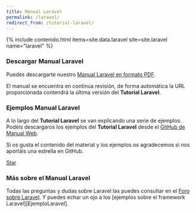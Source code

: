 ```yaml
---
title: Manual Laravel
permalink: /laravel/
redirect_from: /tutorial-laravel/
---
```


{% include contenido.html items=site.data.laravel site=site.laravel name="laravel" %}


### Descargar Manual Laravel

Puedes descargarte nuestro [Manual Laravel en formato PDF][TutorialLaravelPDF].

El manual se encuentra en continua revisión, de forma automática la URL proporcionada contendrá la última versión del **Tutorial Laravel**.

### Ejemplos Manual Laravel

A lo largo del **Tutorial Laravel** se van explicando una serie de ejemplos. Podéis descargaros los ejemplos del **Tutorial Laravel** desde el [GitHub de Manual Web][GitLaravel].

Si os gusta el contenido del material y los ejemplos os agradecemos si nos aportáis una estrella en GitHub.

<a class="github-button" href="https://github.com/manualweb/manualweb" data-icon="octicon-star" data-style="mega" aria-label="Star manualweb/manualweb on GitHub">Star</a>

### Más sobre el Manual Laravel

Todas las preguntas y dudas sobre Laravel las puedes consultar en el [Foro sobre Laravel][ForoLaravel]. Y puedes echar un ojo a los [ejemplos sobre el framework Laravel][EjemploLaravel].

<script id="github-bjs" src="https://buttons.github.io/buttons.js" async="" defer="defer"></script>


[TutorialLaravel]: {{site.baseurl}}/laravel/
[TutorialLaravelPDF]: https://gitprint.com/manualweb/manualweb/blob/master/laravel/pdf/tutorial-laravel-pdf.md
[GitLaravel]: https://github.com/manualweb/manual-laravel
[ForoLaravel]: http://dudasprogramacion.com/php/laravel
[EjemplosLaravel]: http://lineadecodigo.com/laravel/
